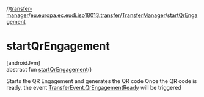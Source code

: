 //[transfer-manager](../../../index.md)/[eu.europa.ec.eudi.iso18013.transfer](../index.md)/[TransferManager](index.md)/[startQrEngagement](start-qr-engagement.md)

# startQrEngagement

[androidJvm]\
abstract fun [startQrEngagement](start-qr-engagement.md)()

Starts the QR Engagement and generates the QR code Once the QR code is ready, the event [TransferEvent.QrEngagementReady](../-transfer-event/-qr-engagement-ready/index.md) will be triggered

